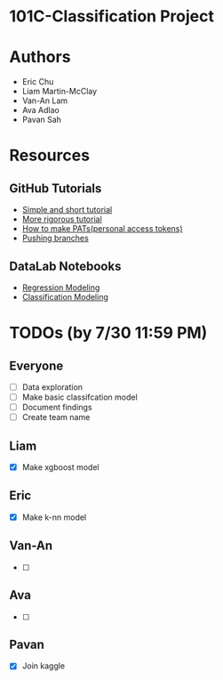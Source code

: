 # 101C-Classification Project

# Authors
- Eric Chu
- Liam Martin-McClay
- Van-An Lam
- Ava Adlao
- Pavan Sah

# Resources

## GitHub Tutorials
- [Simple and short tutorial](https://www.youtube.com/watch?v=wrb7Gge9yoE)
- [More rigorous tutorial](https://www.youtube.com/watch?v=pDmYNK68IEc)
- [How to make PATs(personal access tokens)](https://docs.github.com/en/authentication/keeping-your-account-and-data-secure/managing-your-personal-access-tokens)
- [Pushing branches](https://github.com/Kunena/Kunena-Forum/wiki/Create-a-new-branch-with-git-and-manage-branches)

## DataLab Notebooks
- [Regression Modeling](https://www.datacamp.com/datalab/w/c8059416-482b-4330-9653-2c58fcf672a9/edit)
- [Classification Modeling](https://www.datacamp.com/datalab/w/3d233a4d-723e-4138-b9a1-a88d9181fd27/edit)

# TODOs (by 7/30 11:59 PM)

## Everyone
- [ ] Data exploration
- [ ] Make basic classifcation model
- [ ] Document findings
- [ ] Create team name

## Liam
- [X] Make xgboost model 

## Eric
- [X] Make k-nn model

## Van-An
- [ ]

## Ava
- [ ]

## Pavan
- [X] Join kaggle